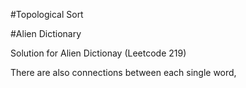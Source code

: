 #Topological Sort

#Alien Dictionary

Solution for Alien Dictionay (Leetcode 219)


There are also connections between each single word,